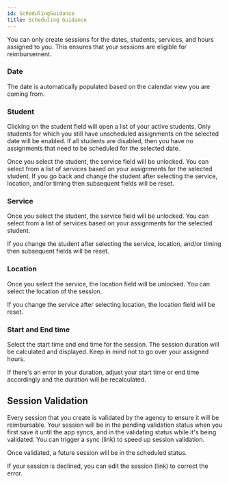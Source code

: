 ```yaml
---
id: SchedulingGuidance
title: Scheduling Guidance
---
```


You can only create sessions for the dates, students, services, and hours assigned to you. This ensures that your sessions are eligible for reimbursement.

### Date

The date is automatically populated based on the calendar view you are coming from.

### Student

Clicking on the student field will open a list of your active students. Only students for which you still have unscheduled assignments on the selected date will be enabled. If all students are disabled, then you have no assignments that need to be scheduled for the selected date.

Once you select the student, the service field will be unlocked. You can select from a list of services based on your assignments for the selected student. If you go back and change the student after selecting the service, location, and/or timing then subsequent fields will be reset.

### Service

Once you select the student, the service field will be unlocked. You can select from a list of services based on your assignments for the selected student.

If you change the student after selecting the service, location, and/or timing then subsequent fields will be reset.

### Location

Once you select the service, the location field will be unlocked. You can select the location of the session.

If you change the service after selecting location, the location field will be reset.

### Start and End time

Select the start time and end time for the session. The session duration will be calculated and displayed. Keep in mind not to go over your assigned hours.

If there's an error in your duration, adjust your start time or end time accordingly and the duration will be recalculated.

## Session Validation

Every session that you create is validated by the agency to ensure it will be reimbursable. Your session will be in the pending validation status when you first save it until the app syncs, and in the validating status while it's being validated. You can trigger a sync (link) to speed up session validation.

Once validated, a future session will be in the scheduled status.

If your session is declined, you can edit the session (link) to correct the error.
